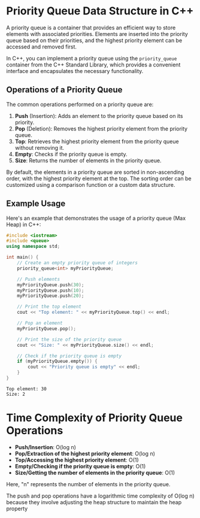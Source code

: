 # Priority Queue Data Structure in C++

A priority queue is a container that provides an efficient way to store elements with associated priorities. Elements are inserted into the priority queue based on their priorities, and the highest priority element can be accessed and removed first.

In C++, you can implement a priority queue using the `priority_queue` container from the C++ Standard Library, which provides a convenient interface and encapsulates the necessary functionality.

## Operations of a Priority Queue

The common operations performed on a priority queue are:

1. **Push** (Insertion): Adds an element to the priority queue based on its priority.
2. **Pop** (Deletion): Removes the highest priority element from the priority queue.
3. **Top**: Retrieves the highest priority element from the priority queue without removing it.
4. **Empty**: Checks if the priority queue is empty.
5. **Size**: Returns the number of elements in the priority queue.

By default, the elements in a priority queue are sorted in non-ascending order, with the highest priority element at the top. The sorting order can be customized using a comparison function or a custom data structure.

## Example Usage

Here's an example that demonstrates the usage of a priority queue (Max Heap) in C++:

```cpp
#include <iostream>
#include <queue>
using namespace std;

int main() {
    // Create an empty priority queue of integers
    priority_queue<int> myPriorityQueue;

    // Push elements
    myPriorityQueue.push(30);
    myPriorityQueue.push(10);
    myPriorityQueue.push(20);

    // Print the top element
    cout << "Top element: " << myPriorityQueue.top() << endl;

    // Pop an element
    myPriorityQueue.pop();

    // Print the size of the priority queue
    cout << "Size: " << myPriorityQueue.size() << endl;

    // Check if the priority queue is empty
    if (myPriorityQueue.empty()) {
        cout << "Priority queue is empty" << endl;
    }
}
```

```
Top element: 30
Size: 2
```

# Time Complexity of Priority Queue Operations

- **Push/Insertion**: O(log n)
- **Pop/Extraction of the highest priority element**: O(log n)
- **Top/Accessing the highest priority element**: O(1)
- **Empty/Checking if the priority queue is empty**: O(1)
- **Size/Getting the number of elements in the priority queue**: O(1)

Here, "n" represents the number of elements in the priority queue.

The push and pop operations have a logarithmic time complexity of O(log n) because they involve adjusting the heap structure to maintain the heap property


